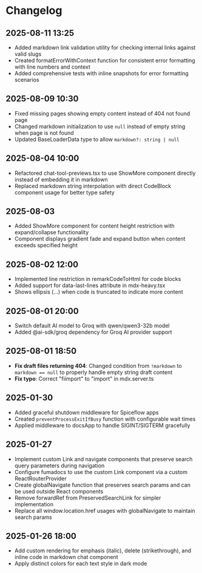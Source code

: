 # Changelog

## 2025-08-11 13:25

- Added markdown link validation utility for checking internal links against valid slugs
- Created formatErrorWithContext function for consistent error formatting with line numbers and context
- Added comprehensive tests with inline snapshots for error formatting scenarios

## 2025-08-09 10:30

- Fixed missing pages showing empty content instead of 404 not found page
- Changed markdown initialization to use `null` instead of empty string when page is not found
- Updated BaseLoaderData type to allow `markdown?: string | null`

## 2025-08-04 10:00

- Refactored chat-tool-previews.tsx to use ShowMore component directly instead of embedding it in markdown
- Replaced markdown string interpolation with direct CodeBlock component usage for better type safety

## 2025-08-03

- Added ShowMore component for content height restriction with expand/collapse functionality
- Component displays gradient fade and expand button when content exceeds specified height

## 2025-08-02 12:00

- Implemented line restriction in remarkCodeToHtml for code blocks
- Added support for data-last-lines attribute in mdx-heavy.tsx
- Shows ellipsis (...) when code is truncated to indicate more content

## 2025-08-01 20:00

- Switch default AI model to Groq with qwen/qwen3-32b model
- Added @ai-sdk/groq dependency for Groq AI provider support

## 2025-08-01 18:50

- **Fix draft files returning 404**: Changed condition from `!markdown` to `markdown == null` to properly handle empty string draft content
- **Fix typo**: Correct "fiimport" to "import" in mdx.server.ts

## 2025-01-30

- Added graceful shutdown middleware for Spiceflow apps
- Created `preventProcessExitIfBusy` function with configurable wait times
- Applied middleware to docsApp to handle SIGINT/SIGTERM gracefully

## 2025-01-27

- Implement custom Link and navigate components that preserve search query parameters during navigation
- Configure fumadocs to use the custom Link component via a custom ReactRouterProvider
- Create globalNavigate function that preserves search params and can be used outside React components
- Remove forwardRef from PreservedSearchLink for simpler implementation
- Replace all window.location.href usages with globalNavigate to maintain search params

## 2025-01-26 18:00

- Add custom rendering for emphasis (italic), delete (strikethrough), and inline code in markdown chat component
- Apply distinct colors for each text style in dark mode
